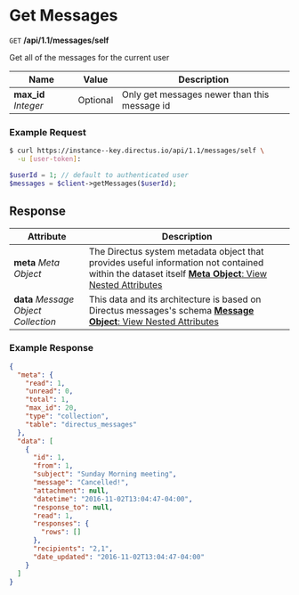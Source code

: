 # Get Messages

<span class="request">`GET` **/api/1.1/messages/self**</span>

<span class="description">Get all of the messages for the current user</span>

<span class="arguments">Name</span> | Value | Description
--------|-----|------------
**max_id** _Integer_  |  <span class="optional">Optional</span>  |  Only get messages newer than this message id

### Example Request

```bash
$ curl https://instance--key.directus.io/api/1.1/messages/self \
  -u [user-token]:
```

```php
$userId = 1; // default to authenticated user
$messages = $client->getMessages($userId);
```

## Response

<span class="attributes">Attribute</span> | Description
--------|------------
**meta** _Meta Object_ | The Directus system metadata object that provides useful information not contained within the dataset itself [**Meta Object**: View Nested Attributes](/overview/objects-model.md#meta-object)
**data** _Message Object Collection_ | <span class="custom">This data and its architecture is based on Directus messages's schema</span> [**Message Object**: View Nested Attributes](/overview/objects-model.md#message-object)

### Example Response

```json
{
  "meta": {
    "read": 1,
    "unread": 0,
    "total": 1,
    "max_id": 20,
    "type": "collection",
    "table": "directus_messages"
  },
  "data": [
    {
      "id": 1,
      "from": 1,
      "subject": "Sunday Morning meeting",
      "message": "Cancelled!",
      "attachment": null,
      "datetime": "2016-11-02T13:04:47-04:00",
      "response_to": null,
      "read": 1,
      "responses": {
        "rows": []
      },
      "recipients": "2,1",
      "date_updated": "2016-11-02T13:04:47-04:00"
    }
  ]
}
```
